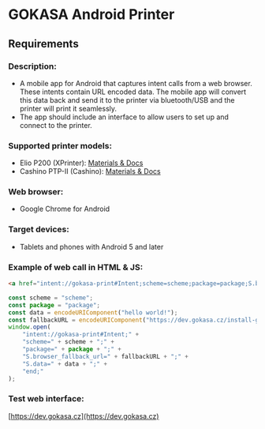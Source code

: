 # GOKASA Android Printer  
  
## Requirements  
  
### Description:  
- A mobile app for Android that captures intent calls from a web browser. These intents contain URL encoded data. The mobile app will convert this data back and send it to the printer via bluetooth/USB and the printer will print it seamlessly.  
- The app should include an interface to allow users to set up and connect to the printer.  

### Supported printer models:  
- Elio P200 (XPrinter): [Materials & Docs](https://drive.google.com/drive/folders/0B52TYGb_gnqpU1JoQWp3SUVEUnc)  
- Cashino PTP-II (Cashino): [Materials & Docs](https://drive.google.com/drive/folders/0B52TYGb_gnqpdkY1Y2J3MkdwNWs)  
  
### Web browser:  
- Google Chrome for Android  
  
### Target devices:  
- Tablets and phones with Android 5 and later  
  
### Example of web call in HTML & JS:  
```html
<a href="intent://gokasa-print#Intent;scheme=scheme;package=package;S.browser_fallback_url=https%3A%2F%2Fdev.gokasa.cz%2Finstall-gokasa-printer.html;S.data=hello%20world;end;" target="_blank">Intent</a>
```
  
```js
const scheme = "scheme";
const package = "package";
const data = encodeURIComponent("hello world!");
const fallbackURL = encodeURIComponent("https://dev.gokasa.cz/install-gokasa-printer.html");
window.open(
    "intent://gokasa-print#Intent;" +
    "scheme=" + scheme + ";" +
    "package=" + package + ";" +
    "S.browser_fallback_url=" + fallbackURL + ";" +
    "S.data=" + data + ";" +
    "end;"
);
```
  
### Test web interface:  
[https://dev.gokasa.cz](https://dev.gokasa.cz)  
  